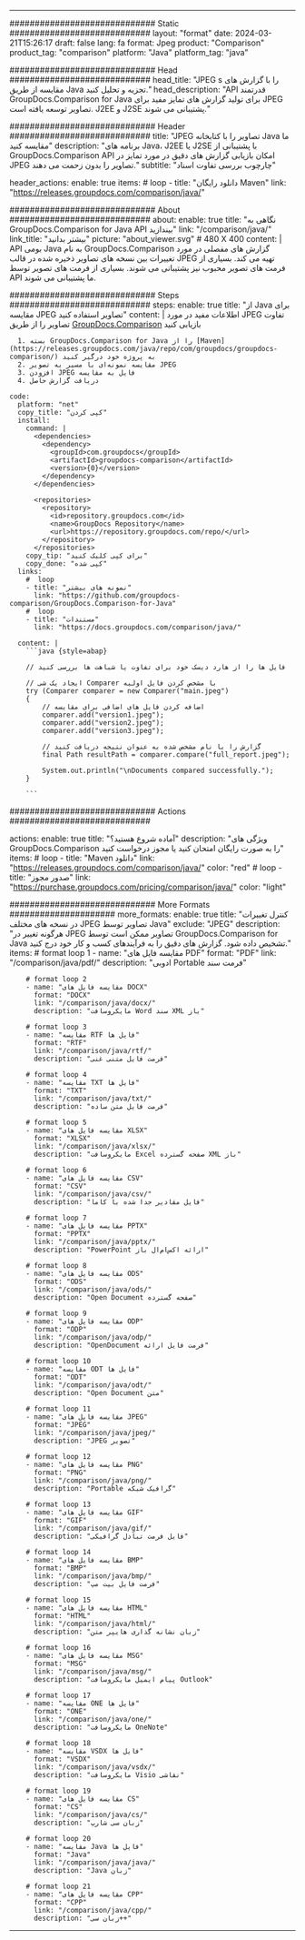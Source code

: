 
---
############################# Static ############################
layout: "format"
date:  2024-03-21T15:26:17
draft: false
lang: fa
format: Jpeg
product: "Comparison"
product_tag: "comparison"
platform: "Java"
platform_tag: "java"

############################# Head ############################
head_title: "JPEG s را با گزارش های مقایسه از طریق Java تجزیه و تحلیل کنید."
head_description: "API قدرتمند GroupDocs.Comparison for Java برای تولید گزارش های تمایز مفید برای JPEG تصاویر توسعه یافته است. J2EE و J2SE پشتیبانی می شوند."

############################# Header ############################
title: "JPEG تصاویر را با کتابخانه Java ما مقایسه کنید" 
description: "برنامه های Java، J2EE یا J2SE با پشتیبانی از GroupDocs.Comparison API امکان بازیابی گزارش های دقیق در مورد تمایز در JPEG تصاویر را بدون زحمت می دهند."
subtitle: "چارچوب بررسی تفاوت اسناد"  

header_actions:
  enable: true
  items:
    #  loop
    - title: "دانلود رایگان Maven"
      link: "https://releases.groupdocs.com/comparison/java/"
      
############################# About ############################
about:
    enable: true
    title: "نگاهی به GroupDocs.Comparison for Java API بیندازید"
    link: "/comparison/java/"
    link_title: "بیشتر بدانید"
    picture: "about_viewer.svg" # 480 X 400
    content: |
       API بومی Java به نام GroupDocs.Comparison گزارش های مفصلی در مورد تغییرات بین نسخه های تصاویر ذخیره شده در قالب JPEG تهیه می کند. بسیاری از فرمت های تصویر محبوب نیز پشتیبانی می شوند. بسیاری از فرمت های تصویر توسط API ما پشتیبانی می شوند.

############################# Steps ############################
steps:
    enable: true
    title: "از Java برای مقایسه JPEG تصاویر استفاده کنید"
    content: |
      اطلاعات مفید در مورد JPEG تفاوت تصاویر را از طریق [GroupDocs.Comparison](https://products.groupdocs.com/comparison/java/) بازیابی کنید
      
      1. بسته GroupDocs.Comparison for Java را از [Maven](https://releases.groupdocs.com/java/repo/com/groupdocs/groupdocs-comparison/) به پروژه خود درگیر کنید
      2. مقایسه نمونه‌ای با مسیر به تصویر JPEG
      3. افزودن JPEG فایل به مقایسه
      4. دریافت گزارش حاصل
   
    code:
      platform: "net"
      copy_title: "کپی کردن"
      install:
        command: |
          <dependencies>
            <dependency>
              <groupId>com.groupdocs</groupId>
              <artifactId>groupdocs-comparison</artifactId>
              <version>{0}</version>
            </dependency>
          </dependencies>

          <repositories>
            <repository>
              <id>repository.groupdocs.com</id>
              <name>GroupDocs Repository</name>
              <url>https://repository.groupdocs.com/repo/</url>
            </repository>
          </repositories>
        copy_tip: "برای کپی کلیک کنید"
        copy_done: "کپی شده"
      links:
        #  loop
        - title: "نمونه های بیشتر"
          link: "https://github.com/groupdocs-comparison/GroupDocs.Comparison-for-Java"
        #  loop
        - title: "مستندات"
          link: "https://docs.groupdocs.com/comparison/java/"
          
      content: |
        ```java {style=abap}

        // فایل ها را از هارد دیسک خود برای تفاوت یا شباهت ها بررسی کنید

        // ایجاد یک شی Comparer با مشخص کردن فایل اولیه
        try (Comparer comparer = new Comparer("main.jpeg") 
        {
            // اضافه کردن فایل های اضافی برای مقایسه
        	comparer.add("version1.jpeg");
            comparer.add("version2.jpeg");
            comparer.add("version3.jpeg");

            // گزارش را با نام مشخص شده به عنوان نتیجه دریافت کنید
            final Path resultPath = comparer.compare("full_report.jpeg"); 

            System.out.println("\nDocuments compared successfully.");
        }
        
        ```            

############################# Actions ############################

actions:
  enable: true
  title: "آماده شروع هستید؟"
  description: "ویژگی های GroupDocs.Comparison را به صورت رایگان امتحان کنید یا مجوز درخواست کنید"
  items:
    #  loop
    - title: "Maven دانلود"
      link: "https://releases.groupdocs.com/comparison/java/"
      color: "red"
        #  loop
    - title: "صدور مجوز"
      link: "https://purchase.groupdocs.com/pricing/comparison/java/"
      color: "light"


############################# More Formats #####################
more_formats:
    enable: true
    title: "کنترل تغییرات در نسخه های مختلف JPEG تصاویر توسط Java"
    exclude: "JPEG"
    description: "هرگونه تغییر در JPEG تصاویر ممکن است توسط GroupDocs.Comparison for Java تشخیص داده شود. گزارش های دقیق را به فرآیندهای کسب و کار خود درج کنید."
    items: 
        # format loop 1
        - name: "مقایسه فایل های PDF"
          format: "PDF"
          link: "/comparison/java/pdf/"
          description: "ادوبی Portable فرمت سند"

        # format loop 2
        - name: "مقایسه فایل های DOCX"
          format: "DOCX"
          link: "/comparison/java/docx/"
          description: "مایکروسافت Word سند XML باز"

        # format loop 3
        - name: "مقایسه RTF فایل ها"
          format: "RTF"
          link: "/comparison/java/rtf/"
          description: "فرمت فایل متنی غنی"

        # format loop 4
        - name: "مقایسه TXT فایل ها"
          format: "TXT"
          link: "/comparison/java/txt/"
          description: "فرمت فایل متن ساده"

        # format loop 5
        - name: "مقایسه فایل های XLSX"
          format: "XLSX"
          link: "/comparison/java/xlsx/"
          description: "مایکروسافت Excel صفحه گسترده XML باز"

        # format loop 6
        - name: "مقایسه فایل های CSV"
          format: "CSV"
          link: "/comparison/java/csv/"
          description: "فایل مقادیر جدا شده با کاما"

        # format loop 7
        - name: "مقایسه فایل های PPTX"
          format: "PPTX"
          link: "/comparison/java/pptx/"
          description: "PowerPoint ارائه اکس‌ام‌ال باز"

        # format loop 8
        - name: "مقایسه فایل های ODS"
          format: "ODS"
          link: "/comparison/java/ods/"
          description: "Open Document صفحه گسترده"

        # format loop 9
        - name: "مقایسه فایل های ODP"
          format: "ODP"
          link: "/comparison/java/odp/"
          description: "OpenDocument فرمت فایل ارائه"

        # format loop 10
        - name: "مقایسه ODT فایل ها"
          format: "ODT"
          link: "/comparison/java/odt/"
          description: "Open Document متن"

        # format loop 11
        - name: "مقایسه فایل های JPEG"
          format: "JPEG"
          link: "/comparison/java/jpeg/"
          description: "JPEG تصویر"

        # format loop 12
        - name: "مقایسه فایل های PNG"
          format: "PNG"
          link: "/comparison/java/png/"
          description: "Portable گرافیک شبکه"

        # format loop 13
        - name: "مقایسه فایل های GIF"
          format: "GIF"
          link: "/comparison/java/gif/"
          description: "فایل فرمت تبادل گرافیکی"

        # format loop 14
        - name: "مقایسه فایل های BMP"
          format: "BMP"
          link: "/comparison/java/bmp/"
          description: "فرمت فایل بیت مپ"

        # format loop 15
        - name: "مقایسه فایل های HTML"
          format: "HTML"
          link: "/comparison/java/html/"
          description: "زبان نشانه گذاری هایپر متن"

        # format loop 16
        - name: "مقایسه فایل های MSG"
          format: "MSG"
          link: "/comparison/java/msg/"
          description: "پیام ایمیل مایکروسافت Outlook"

        # format loop 17
        - name: "مقایسه ONE فایل ها"
          format: "ONE"
          link: "/comparison/java/one/"
          description: "مایکروسافت OneNote"

        # format loop 18
        - name: "مقایسه VSDX فایل ها"
          format: "VSDX"
          link: "/comparison/java/vsdx/"
          description: "مایکروسافت Visio نقاشی"

        # format loop 19
        - name: "مقایسه فایل های CS"
          format: "CS"
          link: "/comparison/java/cs/"
          description: "زبان سی شارپ"

        # format loop 20
        - name: "مقایسه Java فایل ها"
          format: "Java"
          link: "/comparison/java/java/"
          description: "Java زبان"
          
        # format loop 21
        - name: "مقایسه فایل های CPP"
          format: "CPP"
          link: "/comparison/java/cpp/"
          description: "زبان سی++"
---